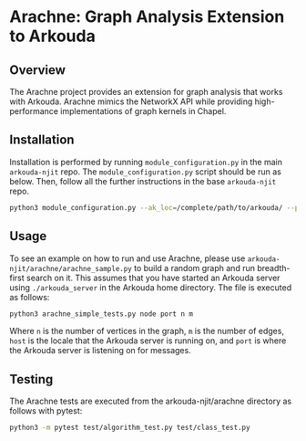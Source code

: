 # Arachne: Graph Analysis Extension to Arkouda

## Overview
The Arachne project provides an extension for graph analysis that works with Arkouda. Arachne mimics the NetworkX API while providing high-performance implementations of graph kernels in Chapel. 

## Installation
Installation is performed by running `module_configuration.py` in the main `arkouda-njit` repo. The `module_configuration.py` script should be run as below. Then, follow all the further instructions in the base `arkouda-njit` repo. 

```bash
python3 module_configuration.py --ak_loc=/complete/path/to/arkouda/ --pkg_path=/complete/path/to/arkouda-njit/arachne/
```

## Usage
To see an example on how to run and use Arachne, please use `arkouda-njit/arachne/arachne_sample.py` to build a random graph and run breadth-first search on it. This assumes that you have started an Arkouda server using `./arkouda_server` in the Arkouda home directory. The file is executed as follows:
```bash
python3 arachne_simple_tests.py node port n m
```
Where `n` is the number of vertices in the graph, `m` is the number of edges, `host` is the locale that the Arkouda server is running on, and `port` is where the Arkouda server is listening on for messages.

## Testing
The Arachne tests are executed from the arkouda-njit/arachne directory as follows with pytest:
```bash
python3 -m pytest test/algorithm_test.py test/class_test.py
```
